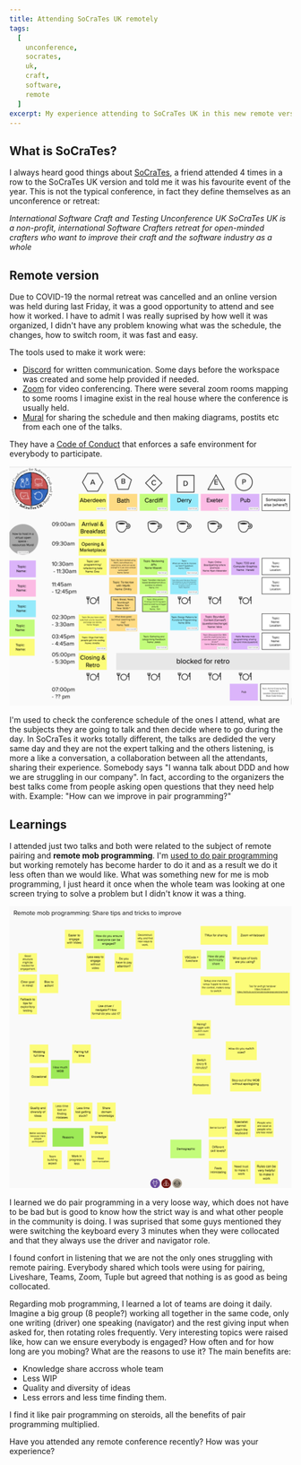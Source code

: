 ```yaml
---
title: Attending SoCraTes UK remotely
tags:
  [
    unconference,
    socrates,
    uk,
    craft,
    software,
    remote
  ]
excerpt: My experience attending to SoCraTes UK in this new remote version.
---
```


## What is SoCraTes?

I always heard good things about [SoCraTes](https://socratesuk.org/), a friend attended 4 times in a row to the SoCraTes UK version and told me it was his favourite event of the year. This is not the typical conference, in fact they define themselves as an unconference or retreat:

*International Software Craft and Testing Unconference UK
SoCraTes UK is a non-profit, international Software Crafters retreat for open-minded crafters who want to improve their craft and the software industry as a whole*

## Remote version

Due to COVID-19 the normal retreat was cancelled and an online version was held during last Friday, it was a good opportunity to attend and see how it worked. I have to admit I was really suprised by how well it was organized, I didn't have any problem knowing what was the schedule, the changes, how to switch room, it was fast and easy.

The tools used to make it work were:
- [Discord](https://discord.com/) for written communication. Some days before the workspace was created and some help provided if needed.
- [Zoom](https://zoom.us/) for video conferencing. There were several zoom rooms mapping to some rooms I imagine exist in the real house where the conference is usually held.
- [Mural](https://www.mural.co/) for sharing the schedule and then making diagrams, postits etc from each one of the talks.

They have a [Code of Conduct](https://socratesuk.org/code_of_conduct.html) that enforces a safe environment for everybody to participate.

![SoCraTes schedule in Mural.co](../images/socrates_schedule.png)

I'm used to check the conference schedule of the ones I attend, what are the subjects they are going to talk and then decide where to go during the day. In SoCraTes it works totally different, the talks are dedided the very same day and they are not the expert talking and the others listening, is more a like a conversation, a collaboration between all the attendants, sharing their experience. Somebody says "I wanna talk about DDD and how we are struggling in our company". In fact, according to the organizers the best talks come from people asking open questions that they need help with. Example: "How can we improve in pair programming?"

## Learnings

I attended just two talks and both were related to the subject of remote pairing and **remote mob programming**. I'm [used to do pair programming](https://juan.pallares.me/remote-working-tips/) but working remotely has become harder to do it and as a result we do it less often than we would like. What was something new for me is mob programming, I just heard it once when the whole team was looking at one screen trying to solve a problem but I didn't know it was a thing.

![SoCraTes Mob Programming](../images/mob_programming.png)

I learned we do pair programming in a very loose way, which does not have to be bad but is good to know how the strict way is and what other people in the community is doing. I was suprised that some guys mentioned they were switching the keyboard every 3 minutes when they were collocated and that they always use the driver and navigator role.

I found confort in listening that we are not the only ones struggling with remote pairing. Everybody shared which tools were using for pairing, Liveshare, Teams, Zoom, Tuple but agreed that nothing is as good as being collocated.

Regarding mob programming, I learned a lot of teams are doing it daily. Imagine a big group (8 people?) working all together in the same code, only one writing (driver) one speaking (navigator) and the rest giving input when asked for, then rotating roles frequently. Very interesting topics were raised like, how can we ensure everybody is engaged? How often and for how long are you mobing? What are the reasons to use it? The main benefits are:
- Knowledge share accross whole team
- Less WIP
- Quality and diversity of ideas
- Less errors and less time finding them.

I find it like pair programming on steroids, all the benefits of pair programming multiplied.

Have you attended any remote conference recently? How was your experience?